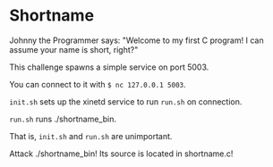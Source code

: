 # Shortname

Johnny the Programmer says:
    "Welcome to my first C program! I can assume your name is short, right?"

This challenge spawns a simple service on port 5003.

You can connect to it with `$ nc 127.0.0.1 5003`.

`init.sh` sets up the xinetd service to run `run.sh` on connection.

`run.sh` runs ./shortname_bin.

That is, `init.sh` and `run.sh` are unimportant.

Attack ./shortname_bin! Its source is located in shortname.c!
